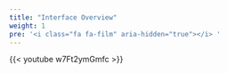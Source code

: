 ```yaml
---
title: "Interface Overview"
weight: 1
pre: '<i class="fa fa-film" aria-hidden="true"></i> '
---
```


{{< youtube w7Ft2ymGmfc >}}
